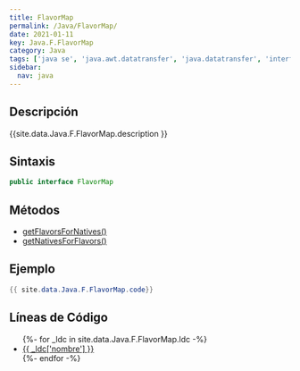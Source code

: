 ```yaml
---
title: FlavorMap
permalink: /Java/FlavorMap/
date: 2021-01-11
key: Java.F.FlavorMap
category: Java
tags: ['java se', 'java.awt.datatransfer', 'java.datatransfer', 'interface java', 'Java 1.2']
sidebar: 
  nav: java
---
```


## Descripción
{{site.data.Java.F.FlavorMap.description }}

## Sintaxis
~~~java
public interface FlavorMap
~~~

## Métodos
* [getFlavorsForNatives()](/Java/FlavorMap/getFlavorsForNatives)
* [getNativesForFlavors()](/Java/FlavorMap/getNativesForFlavors)

## Ejemplo
~~~java
{{ site.data.Java.F.FlavorMap.code}}
~~~

## Líneas de Código
<ul>
{%- for _ldc in site.data.Java.F.FlavorMap.ldc -%}
   <li>
       <a href="{{_ldc['url'] }}">{{ _ldc['nombre'] }}</a>
   </li>
{%- endfor -%}
</ul>
